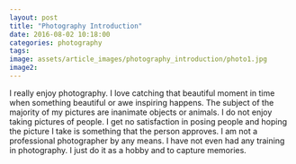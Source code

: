 ```yaml
---
layout: post
title: "Photography Introduction"
date: 2016-08-02 10:18:00
categories: photography
tags: 
image: assets/article_images/photography_introduction/photo1.jpg
image2:
---
```


I really enjoy photography. I love catching that beautiful moment in time when something beautiful or awe inspiring happens. The subject of the majority of my pictures are inanimate objects or animals. I do not enjoy taking pictures of people. I get no satisfaction in posing people and hoping the picture I take is something that the person approves. I am not a professional photographer by any means. I have not even had any training in photography. I just do it as a hobby and to capture memories.